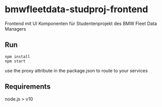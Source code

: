 # bmwfleetdata-studproj-frontend

Frontend mit UI Komponenten für Studentenprojekt des BMW Fleet Data Managers

## Run

```
npm install
npm start
```

use the proxy attribute in the package.json to route to your services

## Requirements

node.js > v10
